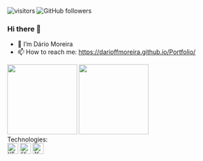 ![visitors](https://visitor-badge.glitch.me/badge?page_id=darioffmoreira.visitor-badge)
![GitHub followers](https://img.shields.io/github/followers/darioffmoreira?style=social)

### Hi there 👋

- 🔭 I’m Dário Moreira
- 📫 How to reach me: https://darioffmoreira.github.io/Portfolio/

<!-- <div style:"display: flex; flex-direction: row">
  <img src="https://img.shields.io/badge/HTML-red" />  
  <img src="https://img.shields.io/badge/CSS-blue" />  
  <img src="https://img.shields.io/badge/JS-yellow" />
  <img src="https://img.shields.io/badge/GIT-orange" />  
</div> -->

<div style:"display: flex; flex-direction: row">
  <img height="160em" src="https://github-readme-stats.vercel.app/api?username=darioffmoreira&show_icons=true&theme=dracula&include_all_commits=true&count_private=true"/>
  <img height="160em" src="https://github-readme-stats.vercel.app/api/top-langs/?username=darioffmoreira&layout=compact&langs_count=16&theme=dracula&count_private=true"/>
</div

### Technologies:
<div style="display: inline_block">
  <code><img height="25" src="https://cdn.jsdelivr.net/gh/devicons/devicon/icons/html5/html5-original.svg" alt="HTML"></code>
  <code><img height="25" src="https://cdn.jsdelivr.net/gh/devicons/devicon/icons/css3/css3-original.svg" alt="CSS"></code>
  <code><img height="25" src="https://cdn.jsdelivr.net/gh/devicons/devicon/icons/javascript/javascript-original.svg" alt="JS"></code>
  <!-- <code><img height="25" src="https://cdn.jsdelivr.net/gh/devicons/devicon/icons/typescript/typescript-original.svg" alt="TS"></code> -->
</div>
